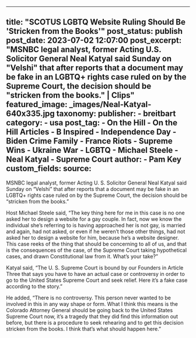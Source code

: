 
---
title: "SCOTUS LGBTQ Website Ruling Should Be &#39;Stricken from the Books&#39;" 
post_status: publish
post_date: 2023-07-02 12:07:00 
post_excerpt: "MSNBC legal analyst, former Acting U.S. Solicitor General Neal Katyal said Sunday on &quot;Velshi&quot; that after reports that a document may be fake in an LGBTQ+ rights case ruled on by the Supreme Court, the decision should be &quot;stricken from the books.&quot; | Clips"
featured_image: _images/Neal-Katyal-640x335.jpg 
taxonomy:
    publisher:
        - breitbart
    category:
        - usa 
    post_tag:
        - On the Hill
        - On the Hill Articles
        - B Inspired
        - Independence Day
        - Biden Crime Family
        - France Riots
        - Supreme Wins
        - Ukraine War
        - LGBTQ
        - Michael Steele
        - Neal Katyal
        - Supreme Court
    author:
        - Pam Key
custom_fields:
    source: 
---
MSNBC legal analyst, former Acting U. S. Solicitor General Neal Katyal said Sunday on “Velshi” that after reports that a document may be fake in an LGBTQ+ rights case ruled on by the Supreme Court, the decision should be “stricken from the books.”

Host Michael Steele said, “The key thing here for me in this case is no one asked her to design a website for a gay couple. In fact, now we know the individual she’s referring to is having approached her is not gay, is married and again, had not asked, or even if he weren’t those other things, had not asked her to design a website for him, because he’s a website designer. This case reeks of the thing that should be concerning to all of us, and that is the consequences of the case, of the Supreme Court taking hypothetical cases, and drawn Constitutional law from it. What’s your take?”

Katyal said, “The U. S. Supreme Court is bound by our Founders in Article Three that says you have to have an actual case or controversy in order to go to the United States Supreme Court and seek relief. Here it’s a fake case according to the story.”

He added, “There is no controversy. This person never wanted to be involved in this in any way shape or form. What I think this means is the Colorado Attorney General should be going back to the United States Supreme Court now, it’s a tragedy that they did find this information out before, but there is a procedure to seek rehearing and to get this decision stricken from the books. I think that’s what should happen here.” 